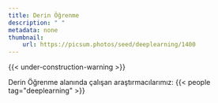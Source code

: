 ```yaml
---
title: Derin Öğrenme
description: " "
metadata: none
thumbnail: 
    url: https://picsum.photos/seed/deeplearning/1400
---
```


{{< under-construction-warning >}}

Derin Öğrenme alanında çalışan araştırmacılarımız:
{{< people tag="deeplearning" >}}
